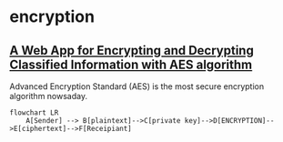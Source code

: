 # encryption
## [A Web App for Encrypting and Decrypting Classified Information with AES algorithm](https://kietpawpan.github.io/encryption)

Advanced Encryption Standard (AES) is the most secure encryption algorithm nowsaday.
```mermaid
flowchart LR
    A[Sender] --> B[plaintext]-->C[private key]-->D[ENCRYPTION]-->E[ciphertext]-->F[Receipiant]
    
```
